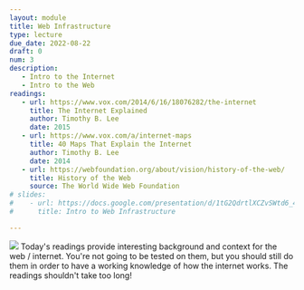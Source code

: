```yaml
---
layout: module
title: Web Infrastructure
type: lecture
due_date: 2022-08-22
draft: 0
num: 3
description: 
   - Intro to the Internet
   - Intro to the Web
readings:
   - url: https://www.vox.com/2014/6/16/18076282/the-internet
     title: The Internet Explained
     author: Timothy B. Lee
     date: 2015
   - url: https://www.vox.com/a/internet-maps
     title: 40 Maps That Explain the Internet
     author: Timothy B. Lee
     date: 2014
   - url: https://webfoundation.org/about/vision/history-of-the-web/
     title: History of the Web
     source: The World Wide Web Foundation
# slides:
#    - url: https://docs.google.com/presentation/d/1tG2QdrtlXCZvSWtd6_4ppv-CNnNMsOXe96t4w1o9ZoE/edit?usp=sharing
#      title: Intro to Web Infrastructure

---
```


<img class="module-image" src="/fall2022/assets/images/internet-backbone-map.png" /> Today's readings provide interesting background and context for the web / internet. You're not going to be tested on them, but you should still do them in order to have a working knowledge of how the internet works. The readings shouldn't take too long!
